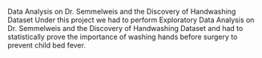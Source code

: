 Data Analysis on Dr. Semmelweis and the Discovery of Handwashing Dataset
Under this project we had to perform Exploratory Data Analysis on Dr. Semmelweis and the Discovery of Handwashing Dataset and had to statistically prove the importance of washing hands before surgery to prevent child bed fever.
